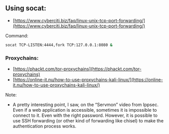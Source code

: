 ## Using socat:
* [https://www.cyberciti.biz/faq/linux-unix-tcp-port-forwarding/](https://www.cyberciti.biz/faq/linux-unix-tcp-port-forwarding/)  

Command:  
```bash
socat TCP-LISTEN:4444,fork TCP:127.0.0.1:8080 &  
```

### Proxychains:
* [https://phackt.com/tor-proxychains](https://phackt.com/tor-proxychains)  
* [https://online-it.nu/how-to-use-proxychains-kali-linux/](https://online-it.nu/how-to-use-proxychains-kali-linux/)  
  
  
Note:  
* A pretty interesting point, I saw, on the “Servmon” video from Ippsec. Even if a web application is accessible, sometimes it is impossible to connect to it. Even with the right password. However, it is possible to use SSH forwarding (or other kind of forwarding like chisel) to make the authentication process works.